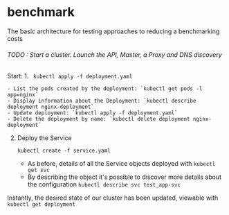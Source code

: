 # benchmark
The basic architecture for testing approaches to reducing a benchmarking costs

###### TODO : Start a cluster. Launch the API, Master, a Proxy and DNS discovery
Start: 
1. 
    ``` 
    kubectl apply -f deployment.yaml 
    ```

    - List the pods created by the deployment: `kubectl get pods -l app=nginx`
    - Display information about the Deployment: `kubectl describe deployment nginx-deployment`
    - Update deployment: `kubectl apply -f deployment.yaml`
    - Delete the deployment by name: `kubectl delete deployment nginx-deployment`

2. Deploy the Service 
    ``` 
    kubectl create -f service.yaml 
    ```

    - As before, details of all the Service objects deployed with `kubectl get svc`
    - By describing the object it's possible to discover more details about the configuration `kubectl describe svc test_app-svc`


Instantly, the desired state of our cluster has been updated, viewable with `kubectl get deployment`